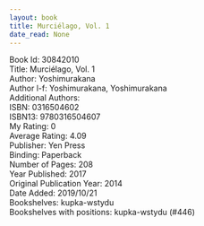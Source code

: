 ```yaml
---
layout: book
title: Murciélago, Vol. 1
date_read: None
---
```


Book Id: 30842010<br />
Title: Murciélago, Vol. 1<br />
Author: Yoshimurakana<br />
Author l-f: Yoshimurakana, Yoshimurakana<br />
Additional Authors: <br />
ISBN: 0316504602<br />
ISBN13: 9780316504607<br />
My Rating: 0<br />
Average Rating: 4.09<br />
Publisher: Yen Press<br />
Binding: Paperback<br />
Number of Pages: 208<br />
Year Published: 2017<br />
Original Publication Year: 2014<br />
Date Added: 2019/10/21<br />
Bookshelves: kupka-wstydu<br />
Bookshelves with positions: kupka-wstydu (#446)<br />

